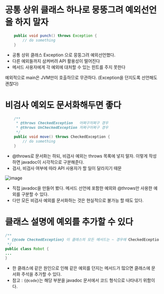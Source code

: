 # 공통 상위 클래스 하나로 뭉뚱그려 예외선언을 하지 말자 
```java
    public void punch() throws Exception {
        // do something
    }
```
- 공통 상위 클래스 Exception 으로 뭉뚱그려 예외선언했다.
- 다른 예외들까지 삼켜버려 API 활용성이 떨어진다
- 메서드 사용자에게 각 예외에 대처할 수 있는 힌트를 주지 못한다

예외적으로 main은 JVM만이 호출하므로 무관하다. (Exception을 던지도록 선언해도 괜찮다)

# 비검사 예외도 문서화해두면 좋다
```java
    /**
     * @throws CheckedException   어쩌구저쩌구 경우
     * @throws UnCheckedException 저쩌구어쩌구 경우
     */
    public void move() throws CheckedException {
        // do something
    }
```
- @throws로 문서화는 하되, 비검사 예외는 throws 목록에 넣지 말자. 이렇게 작성하면 javadoc이 시각적으로 구분해준다. 
- 검사, 비검사 여부에 따라 API 사용자가 할 일이 달라지기 때문

![image](https://github.com/rlfrkdms1/effective-java-study/assets/96513365/8c03583d-c629-494b-9682-07af2756c71f)

- 직접 javadoc을 만들어 봤다. 메서드 선언에 포함한 예외와 @throws만 사용한 예외를 구분할 수 있다.
- 다만 모든 비검사 예외를 문서화하는 것은 현실적으로 불가능 할 때도 있다.

# 클래스 설명에 예외를 추가할 수 있다
```java
/**
 * {@code CheckedException} 이 클래스의 모든 메서드는 ~ 경우에 CheckedEception을 던집니다. 
 */
public class Robot {
...
}
```
- 한 클래스에 같은 원인으로 인해 같은 예외를 던지는 메서드가 많으면 클래스에 문서화 주석을 추가할 수 있다.
- 참고 : `{@code}`는 해당 부분을 javadoc 문서에서 코드 형식으로 나타내기 위함이다.  

